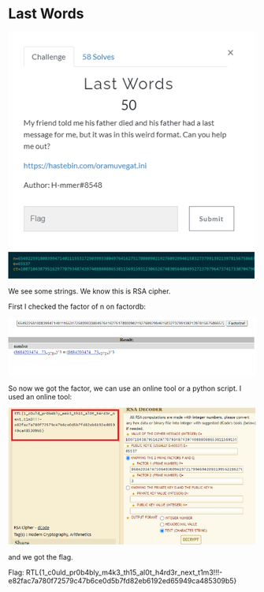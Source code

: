 # Last Words

<img src="Images/challenge.png" width="500" >

<img src="Images/string.png" width="500" >

We see some strings. We know this is RSA cipher. 

First I checked the factor of n on factordb:

<img src="Images/factor.png" width="800" >

So now we got the factor, we can use an online tool or a python script. I used an online tool:

<img src="Images/flag.png" width="1000" >

and we got the flag.

Flag: RTL{1_c0uld_pr0b4bly_m4k3_th15_al0t_h4rd3r_next_t1m3!!!-e82fac7a780f72579c47b6ce0d5b7fd82eb6192ed65949ca485309b5}
